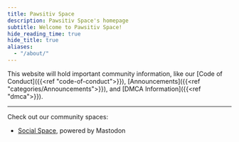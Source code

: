 ```yaml
---
title: Pawsitiv Space
description: Pawsitiv Space's homepage
subtitle: Welcome to Pawsitiv Space!
hide_reading_time: true
hide_title: true
aliases:
  - "/about/"
---
```


This website will hold important community information, like our [Code of Conduct]({{<ref "code-of-conduct">}}), [Announcements]({{<ref "categories/Announcements">}}), and [DMCA Information]({{<ref "dmca">}}).

---

Check out our community spaces:

* [Social Space](https://social.pawsitiv.space "https://social.pawsitiv.space"), powered by Mastodon
